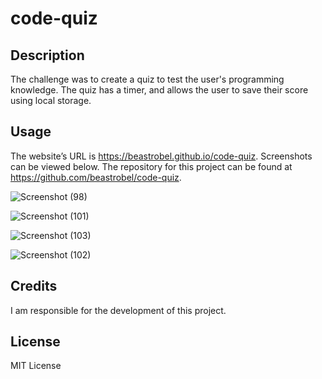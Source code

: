 # code-quiz

## Description
The challenge was to create a quiz to test the user's programming knowledge. The quiz has a timer, and allows the user to save their score using local storage.

## Usage
The website’s URL is https://beastrobel.github.io/code-quiz. Screenshots can be viewed below. The repository for this project can be found at https://github.com/beastrobel/code-quiz.

![Screenshot (98)](https://github.com/beastrobel/code-quiz/assets/137853377/9a50d591-0ccb-440e-9cf6-1d22a7c3044a)

![Screenshot (101)](https://github.com/beastrobel/code-quiz/assets/137853377/f8614d32-a4cc-4358-b80d-bfe3d5e291e5)

![Screenshot (103)](https://github.com/beastrobel/code-quiz/assets/137853377/628c22c3-d174-4be8-84e1-729617600e5f)

![Screenshot (102)](https://github.com/beastrobel/code-quiz/assets/137853377/34e182be-8656-4ea2-bc0f-dfb9fcbd2ef8)


## Credits
I am responsible for the development of this project.

## License
MIT License
